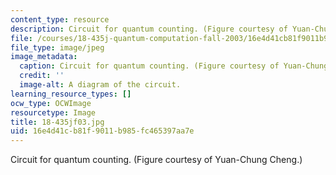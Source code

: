```yaml
---
content_type: resource
description: Circuit for quantum counting. (Figure courtesy of Yuan-Chung Cheng.)
file: /courses/18-435j-quantum-computation-fall-2003/16e4d41cb81f9011b985fc465397aa7e_18-435jf03.jpg
file_type: image/jpeg
image_metadata:
  caption: Circuit for quantum counting. (Figure courtesy of Yuan-Chung Cheng.)
  credit: ''
  image-alt: A diagram of the circuit.
learning_resource_types: []
ocw_type: OCWImage
resourcetype: Image
title: 18-435jf03.jpg
uid: 16e4d41c-b81f-9011-b985-fc465397aa7e
---
```

Circuit for quantum counting. (Figure courtesy of Yuan-Chung Cheng.)

